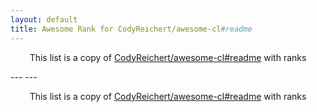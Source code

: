 ```yaml
---
layout: default
title: Awesome Rank for CodyReichert/awesome-cl#readme
---
```


<p align="center">
	This list is a copy of <a href="https://github.com/CodyReichert/awesome-cl#readme">CodyReichert/awesome-cl#readme</a> with ranks
</p>
---
---
<p align="center">
	This list is a copy of <a href="https://github.com/CodyReichert/awesome-cl#readme">CodyReichert/awesome-cl#readme</a> with ranks
</p>
